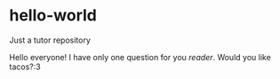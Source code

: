 # hello-world
Just a tutor repository 

Hello everyone!
 I have only one question for you *reader*. 
 Would you like tacos?:3
